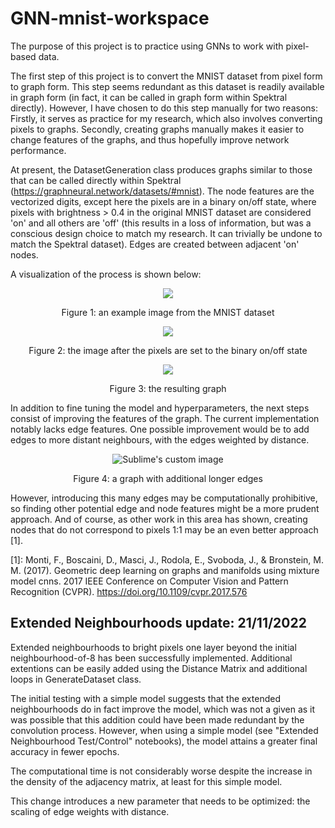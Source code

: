 # GNN-mnist-workspace

The purpose of this project is to practice using GNNs to work with pixel-based data.

The first step of this project is to convert the MNIST dataset from pixel form to graph form. This step seems redundant as this dataset is readily available in graph form (in fact, it can be called in graph form within Spektral directly). However, I have chosen to do this step manually for two reasons: Firstly, it serves as practice for my research, which also involves converting pixels to graphs. Secondly, creating graphs manually makes it easier to change features of the graphs, and thus hopefully improve network performance.

At present, the DatasetGeneration class produces graphs similar to those that can be called directly within Spektral (https://graphneural.network/datasets/#mnist). The node features are the vectorized digits, except here the pixels are in a binary on/off state, where pixels with brightness > 0.4 in the original MNIST dataset are considered 'on' and all others are 'off' (this results in a loss of information, but was a conscious design choice to match my research. It can trivially be undone to match the Spektral dataset). Edges are created between adjacent 'on' nodes.

A visualization of the process is shown below:

<p align="center">
<img src="https://github.com/AWikramanayake/GNN-mnist-playground/blob/main/examples/MNIST%20base%20example.png?raw=true" />
</p>
<p align="center">
Figure 1: an example image from the MNIST dataset
</p>

<p align="center">
<img src="https://github.com/AWikramanayake/GNN-mnist-playground/blob/main/examples/MNIST%20binary%20example.png?raw=true" />
</p>
<p align="center">
Figure 2: the image after the pixels are set to the binary on/off state
</p>

<p align="center">
<img src="https://github.com/AWikramanayake/GNN-mnist-playground/blob/main/examples/MNIST%20graph%20example.png?raw=true)" />
</p>
<p align="center">
Figure 3: the resulting graph</p>
</p>

In addition to fine tuning the model and hyperparameters, the next steps consist of improving the features of the graph.
The current implementation notably lacks edge features.
One possible improvement would be to add edges to more distant neighbours, with the edges weighted by distance.

<p align="center">
<img src="https://github.com/AWikramanayake/GNN-mnist-playground/blob/main/examples/MNIST%20graph%20extended%20example.png?raw=true" alt="Sublime's custom image"/>
</p>
<p align="center">
Figure 4:  a graph with additional longer edges
</p>

However, introducing this many edges may be computationally prohibitive, so finding other potential edge and node features might be a more prudent approach. And of course, as other work in this area has shown, creating nodes that do not correspond to pixels 1:1 may be an even better approach [1].


[1]: Monti, F., Boscaini, D., Masci, J., Rodola, E., Svoboda, J., &amp; Bronstein, M. M. (2017). Geometric deep learning on graphs and manifolds using mixture model cnns. 2017 IEEE Conference on Computer Vision and Pattern Recognition (CVPR). https://doi.org/10.1109/cvpr.2017.576 





## Extended Neighbourhoods update: 21/11/2022

Extended neighbourhoods to bright pixels one layer beyond the initial neighbourhood-of-8 has been successfully implemented. Additional extentions can be easily added using the Distance Matrix and additional loops in GenerateDataset class.

The initial testing with a simple model suggests that the extended neighbourhoods do in fact improve the model, which was not a given as it was possible that this addition could have been made redundant by the convolution process. However, when using a simple model (see "Extended Neighbourhood Test/Control" notebooks), the model attains a greater final accuracy in fewer epochs.

The computational time is not considerably worse despite the increase in the density of the adjacency matrix, at least for this simple model.

This change introduces a new parameter that needs to be optimized: the scaling of edge weights with distance.
